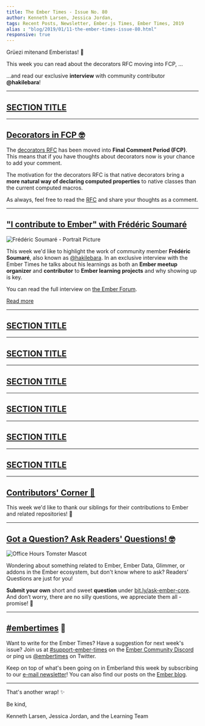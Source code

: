 ```yaml
---
title: The Ember Times - Issue No. 80
author: Kenneth Larsen, Jessica Jordan,
tags: Recent Posts, Newsletter, Ember.js Times, Ember Times, 2019
alias : "blog/2019/01/11-the-ember-times-issue-80.html"
responsive: true
---
```


Grüezi mitenand Emberistas! 🐹

This week you can read about the decorators RFC moving into FCP, ...

...and read our exclusive **interview** with community contributor **@hakilebara**!

---

## [SECTION TITLE](#section-url)


---
## [Decorators in FCP 🤓](https://github.com/emberjs/rfcs/pull/408)
<!-- alex ignore period -->
The [decorators RFC](https://github.com/NullVoxPopuli/rfcs/blob/decorators/text/0000-decorators.md) has been moved into **Final Comment Period (FCP)**. This means that if you have thoughts about decorators now is your chance to add your comment.

The motivation for the decorators RFC is that native decorators bring a **more natural way of declaring computed properties** to native classes than the current computed macros.

As always, feel free to read the [RFC](https://github.com/NullVoxPopuli/rfcs/blob/decorators/text/0000-decorators.md) and share your thoughts as a comment.

---

## ["I contribute to Ember" with Frédéric Soumaré](https://discuss.emberjs.com/t/i-contribute-to-ember-with-frederic-soumare/15995)

<div class="float-right padded portrait-frame"><img alt="Frédéric Soumaré - Portrait Picture" title="Frédéric Soumaré" src="/images/blog/emberjstimes/hakilebara.png" /></div>

This week we'd like to highlight the work of community member **Frédéric Soumaré**, also known as [@hakilebara](https://github.com/hakilebara).
In an exclusive interview with the Ember Times he talks about his learnings as both an **Ember meetup organizer** and **contributor** to **Ember learning projects** and why showing up is key.

You can read the full interview on [the Ember Forum](https://discuss.emberjs.com/t/i-contribute-to-ember-with-frederic-soumare/15995).

<a class="ember-button ember-button--centered" href="https://discuss.emberjs.com/t/i-contribute-to-ember-with-frederic-soumare/15995">Read more</a>


---

## [SECTION TITLE](#section-url)


---

## [SECTION TITLE](#section-url)


---

## [SECTION TITLE](#section-url)


---

## [SECTION TITLE](#section-url)


---

## [SECTION TITLE](#section-url)


---

## [SECTION TITLE](#section-url)


---


## [Contributors' Corner 👏](https://guides.emberjs.com/release/contributing/repositories/)

<p>This week we'd like to thank our siblings for their contributions to Ember and related repositories! 💖</p>

---

## [Got a Question? Ask Readers' Questions! 🤓](https://docs.google.com/forms/d/e/1FAIpQLScqu7Lw_9cIkRtAiXKitgkAo4xX_pV1pdCfMJgIr6Py1V-9Og/viewform)

<div class="blog-row">
  <img class="float-right small transparent padded" alt="Office Hours Tomster Mascot" title="Readers' Questions" src="/images/tomsters/officehours.png" />

  <p>Wondering about something related to Ember, Ember Data, Glimmer, or addons in the Ember ecosystem, but don't know where to ask? Readers’ Questions are just for you!</p>

<p><strong>Submit your own</strong> short and sweet <strong>question</strong> under <a href="https://bit.ly/ask-ember-core" target="rq">bit.ly/ask-ember-core</a>. And don’t worry, there are no silly questions, we appreciate them all - promise! 🤞</p>

</div>

---

## [#embertimes](https://emberjs.com/blog/tags/newsletter.html) 📰

Want to write for the Ember Times? Have a suggestion for next week's issue? Join us at [#support-ember-times](https://discordapp.com/channels/480462759797063690/485450546887786506) on the [Ember Community Discord](https://discordapp.com/invite/zT3asNS) or ping us [@embertimes](https://twitter.com/embertimes) on Twitter.

Keep on top of what's been going on in Emberland this week by subscribing to our [e-mail newsletter](https://the-emberjs-times.ongoodbits.com/)! You can also find our posts on the [Ember blog](https://emberjs.com/blog/tags/newsletter.html).

---


That's another wrap! ✨

Be kind,

Kenneth Larsen, Jessica Jordan, and the Learning Team
